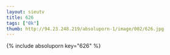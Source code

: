 ```yaml
--- 
layout: sieutv
title: 626
tags: ["0k"]
thumb: http://94.23.248.219/absoluporn-1/image/002/626.jpg
---
```

{% include absoluporn key="626" %} 
